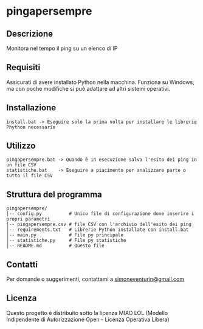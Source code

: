 # pingapersempre

## Descrizione
Monitora nel tempo il ping su un elenco di IP

## Requisiti
Assicurati di avere installato Python nella macchina. Funziona su Windows, ma con poche modifiche si può adattare ad altri sistemi operativi.

## Installazione
```
install.bat -> Eseguire solo la prima volta per installare le librerie Phython necessarie
```

## Utilizzo
```
pingapersempre.bat -> Quando è in esecuzione salva l'esito dei ping in un file CSV
statistiche.bat    -> Eseguire a piacimento per analizzare parte o tutto il file CSV
```

## Struttura del programma

```
pingapersempre/
│-- config.py          # Unico file di configurazione dove inserire i propri parametri
│-- pingapersempre.csv # file CSV con l'archivio dell'esito dei ping
│-- requirements.txt   # Librerie Python installate con install.bat
│-- main.py            # File py principale
│-- statistiche.py     # File py statistiche
│-- README.md          # Questo file
```

## Contatti
Per domande o suggerimenti, contattami a simoneventurin@gmail.com

## Licenza
Questo progetto è distribuito sotto la licenza MIAO LOL
(Modello Indipendente di Autorizzazione Open - Licenza Operativa Libera)

